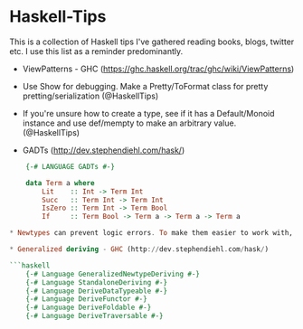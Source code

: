Haskell-Tips 
============

This is a collection of Haskell tips I've gathered reading books, blogs, twitter etc. 
I use this list as a reminder predominantly.


* ViewPatterns - GHC (https://ghc.haskell.org/trac/ghc/wiki/ViewPatterns)

* Use Show for debugging. Make a Pretty/ToFormat class for pretty pretting/serialization (@HaskellTips)

* If you're unsure how to create a type, see if it has a Default/Monoid instance and use def/mempty to make an arbitrary value. (@HaskellTips)

* GADTs (http://dev.stephendiehl.com/hask/)

```haskell
    {-# LANGUAGE GADTs #-}

    data Term a where
        Lit    :: Int -> Term Int
        Succ   :: Term Int -> Term Int
        IsZero :: Term Int -> Term Bool 
        If     :: Term Bool -> Term a -> Term a -> Term a

* Newtypes can prevent logic errors. To make them easier to work with, use GeneralizedNewtypeDeriving to regain the type instances. (@HaskellTips)

* Generalized deriving - GHC (http://dev.stephendiehl.com/hask/)

```haskell
    {-# Language GeneralizedNewtypeDeriving #-}
    {-# Language StandaloneDeriving #-}
    {-# Language DeriveDataTypeable #-}
    {-# Language DeriveFunctor #-}
    {-# Language DeriveFoldable #-}
    {-# Language DeriveTraversable #-}



